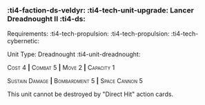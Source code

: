 ### :ti4-faction-ds-veldyr: :ti4-tech-unit-upgrade: **Lancer Dreadnought II** :ti4-ds:

Requirements: :ti4-tech-propulsion: :ti4-tech-propulsion: :ti4-tech-cybernetic:

Unit Type: Dreadnought :ti4-unit-dreadnought:

<span style="font-variant:small-caps;">Cost</span> 4 __|__ <span style="font-variant:small-caps;">Combat</span> 5 __|__ <span style="font-variant:small-caps;">Move</span> 2 __|__ <span style="font-variant:small-caps;">Capacity</span> 1

<span style="font-variant:small-caps;">Sustain Damage</span> __|__ <span style="font-variant:small-caps;">Bombardment</span> 5 __|__ <span style="font-variant:small-caps;">Space Cannon</span> 5

This unit cannot be destroyed by "Direct Hit" action cards.

